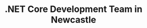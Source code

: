 ---
title: .NET Core Development Team in Newcastle
permalink: /landings/locations/newcastle/developer/-net-core
technology: .NET Core
location: Newcastle
---